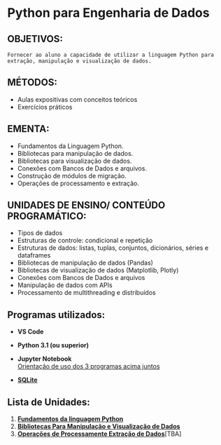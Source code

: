 # Python para Engenharia de Dados  

## **OBJETIVOS**:  
    Fornecer ao aluno a capacidade de utilizar a linguagem Python para extração, manipulação e visualização de dados.  

## **MÉTODOS**:
  - Aulas expositivas com conceitos teóricos
  - Exercícios práticos 

## **EMENTA**:  
  - Fundamentos da Linguagem Python. 
  - Bibliotecas para manipulação de dados. 
  - Bibliotecas para visualização de dados. 
  - Conexões com Bancos de Dados e arquivos. 
  - Construção de módulos de migração. 
  - Operações de processamento e extração.

## **UNIDADES DE ENSINO/ CONTEÚDO PROGRAMÁTICO**:  
  - Tipos de dados
  - Estruturas de controle: condicional e repetição
  - Estruturas de dados: listas, tuplas, conjuntos, dicionários, séries e dataframes
  - Bibliotecas de manipulação de dados (Pandas)
  - Bibliotecas de visualização de dados (Matplotlib, Plotly)
  - Conexões com Bancos de Dados e arquivos
  - Manipulação de dados com APIs
  - Processamento de multithreading e distribuídos
  
## **Programas utilizados**:

- **VS Code**
- **Python 3.1 (ou superior)**
- **Jupyter Notebook**  
[Orientação de uso dos 3 programas acima juntos](https://code.visualstudio.com/docs/datascience/jupyter-notebooks)

- [**SQLite**](https://sqliteonline.com/)


## **Lista de Unidades**:
1. **[Fundamentos da linguagem Python](https://github.com/vbs-matheus/PosGraduacao-EngDados/blob/main/03_Python_para_Engenharia_de_Dados/aulas_praticas/unidade_01.ipynb)**
2. **[Bibliotecas Para Manipulação e Visualização de Dados](https://github.com/vbs-matheus/PosGraduacao-EngDados/blob/main/03_Python_para_Engenharia_de_Dados/aulas_praticas/unidade_02.ipynb)**
3. **[Operações de Processamente Extração de Dados](link.com.br)**[TBA]